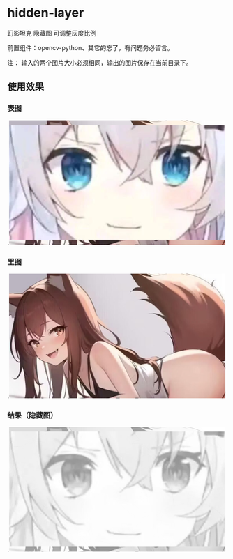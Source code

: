 # hidden-layer
幻影坦克 隐藏图 可调整灰度比例

前置组件：opencv-python、其它的忘了，有问题务必留言。

注： 输入的两个图片大小必须相同，输出的图片保存在当前目录下。
## 使用效果
### 表图
.<img src="https://github.com/PTA00/hidden-layer/blob/main/%E5%9B%BE%E5%B1%82%200.png" width="496" height="286" />
### 里图
.<img src="https://github.com/PTA00/hidden-layer/blob/main/%E5%9B%BE%E5%B1%82%202.png" width="496" height="286" />
### 结果（隐藏图）
.<img src="https://github.com/PTA00/hidden-layer/blob/main/output1.png" width="496" height="286" />
